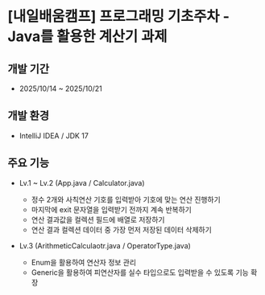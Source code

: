 # [내일배움캠프] 프로그래밍 기초주차 - Java를 활용한 계산기 과제

## 개발 기간
* 2025/10/14 ~ 2025/10/21

## 개발 환경
* IntelliJ IDEA / JDK 17

## 주요 기능
  * Lv.1 ~ Lv.2 (App.java / Calculator.java)
    - 정수 2개와 사칙연산 기호를 입력받아 기호에 맞는 연산 진행하기
    - 마지막에 exit 문자열을 입력받기 전까지 계속 반복하기
    - 연산 결과값을 컬렉션 필드에 배열로 저장하기
    - 연산 결과 컬렉션 데이터 중 가장 먼저 저장된 데이터 삭제하기

  * Lv.3 (ArithmeticCalculaotr.java / OperatorType.java)
    - Enum을 활용하여 연산자 정보 관리
    - Generic을 활용하여 피연산자를 실수 타입으로도 입력받을 수 있도록 기능 확장
